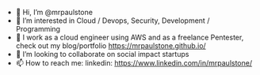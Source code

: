 - 👋 Hi, I’m @mrpaulstone
- 👀 I’m interested in Cloud / Devops, Security, Development / Programming
- 🌱 I work as a cloud engineer using AWS and as a freelance Pentester, check out my blog/portfolio https://mrpaulstone.github.io/
- 💞️ I’m looking to collaborate on social impact startups
- 📫 How to reach me: linkedin: https://www.linkedin.com/in/mrpaulstone/

<!---

--->
